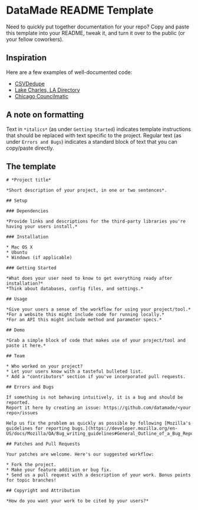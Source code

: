 # DataMade README Template

Need to quickly put together documentation for your repo? Copy and paste this template into your README, tweak it, and turn it over to the public (or your fellow coworkers).

## Inspiration

Here are a few examples of well-documented code:

* [CSVDedupe](https://github.com/datamade/csvdedupe)
* [Lake Charles, LA Directory](https://github.com/datamade/lake-charles-la-directory)
* [Chicago Councilmatic](https://github.com/datamade/chi-councilmatic)

## A note on formatting

Text in `*italics*` (as under `Getting Started`) indicates template instructions that should be replaced with text specific to the project. Regular text (as under `Errors and Bugs`) indicates a standard block of text that you can copy/paste directly.

## The template

```
# *Project title*

*Short description of your project, in one or two sentences*. 

## Setup 

### Dependencies

*Provide links and descriptions for the third-party libraries you're having your users install.*

### Installation

* Mac OS X
* Ubuntu
* Windows (if applicable)

### Getting Started

*What does your user need to know to get everything ready after installation?*
*Think about databases, config files, and settings.*

## Usage

*Give your users a sense of the workflow for using your project/tool.*
*For a website this might include code for running locally.*
*For an API this might include method and parameter specs.*

## Demo

*Grab a simple block of code that makes use of your project/tool and paste it here.*

## Team

* Who worked on your project? 
* Let your users know with a tasteful bulleted list.
* Add a "contributors" section if you've incorporated pull requests.

## Errors and Bugs

If something is not behaving intuitively, it is a bug and should be reported.
Report it here by creating an issue: https://github.com/datamade/<your repo>/issues

Help us fix the problem as quickly as possible by following [Mozilla's guidelines for reporting bugs.](https://developer.mozilla.org/en-US/docs/Mozilla/QA/Bug_writing_guidelines#General_Outline_of_a_Bug_Report)

## Patches and Pull Requests

Your patches are welcome. Here's our suggested workflow:
 
* Fork the project.
* Make your feature addition or bug fix.
* Send us a pull request with a description of your work. Bonus points for topic branches!

## Copyright and Attribution

*How do you want your work to be cited by your users?*
```

